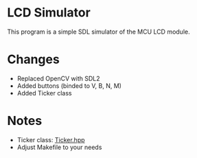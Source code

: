 # LCD Simulator
This program is a simple SDL simulator of the MCU LCD module.

# Changes
- Replaced OpenCV with SDL2
- Added buttons (binded to V, B, N, M)
- Added Ticker class

# Notes 
- Ticker class: [Ticker.hpp](https://github.com/adaxiik/ticker)
- Adjust Makefile to your needs 